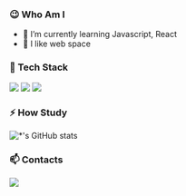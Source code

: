 

### 😉 Who Am I
- 🌱 I’m currently learning Javascript, React
- 💖 I like web space 

### 🔭 Tech Stack
<img src="https://img.shields.io/badge/CSS-blue?style=flat-square&logo=css3&logoColor=white"/>
<img src="https://img.shields.io/badge/Javascript-yellow?style=flat-square&logo=javascript&logoColor=white"/>
<img src="https://img.shields.io/badge/vue.js-4FC08D?style=flat-square&logo=vue.js&logoColor=white"> 


### ⚡ How Study

![*'s GitHub stats](https://github-readme-stats.vercel.app/api?username=moretz0921&show_icons=true&theme=highcontrast)

### 📫 Contacts
<a href="https://www.instagram.com/moretz0921/" target="_blank"><img src="https://img.shields.io/badge/instagram-critical?style=flat-square&logo=instagram&logoColor=white"/>   </a>



<!--
**moretz0921/moretz0921** is a ✨ _special_ ✨ repository because its `README.md` (this file) appears on your GitHub profile.

Here are some ideas to get you started:

- 🔭 I’m currently working on ...
- 🌱 I’m currently learning ...
- 👯 I’m looking to collaborate on ...
- 🤔 I’m looking for help with ...
- 💬 Ask me about ...
- 📫 How to reach me: ...
- 😄 Pronouns: ...
- ⚡ Fun fact: ...
-->
